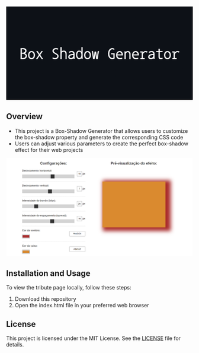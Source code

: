 <p align="center">
  <img src="img\Box_Shadow_Banner.png" alt="Box Shadow Generator Banner" />
</p>

## Overview

- This project is a Box-Shadow Generator that allows users to customize the box-shadow property and generate the corresponding CSS code
- Users can adjust various parameters to create the perfect box-shadow effect for their web projects

<p align="center">
  <img src="img\Box_Shadow_Image.PNG" alt="Box Shadow Generator Image" />
</p>

## Installation and Usage

To view the tribute page locally, follow these steps:

1. Download this repository
2. Open the index.html file in your preferred web browser

## License

This project is licensed under the MIT License. See the [LICENSE](LICENSE) file for details.
